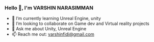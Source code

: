 ###        Hello 👋, I'm VARSHIN NARASIMMAN


- 🌱 I’m currently learning Unreal Engine, unity
- 👯 I’m looking to collaborate on Game dev and Virtual reality projects 
- 💬 Ask me about Unity, Unreal Engine 
- 📫 Reach me out: varshinfidi@gmail.com

